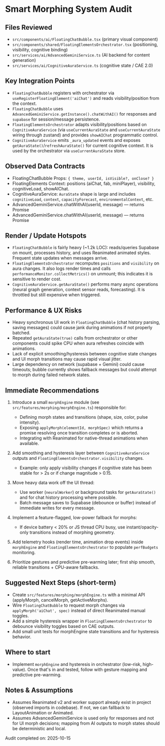 # Smart Morphing System Audit

## Files Reviewed

- `src/components/ai/FloatingChatBubble.tsx` (primary visual component)
- `src/components/shared/FloatingElementsOrchestrator.tsx` (positioning, visibility, cognitive binding)
- `src/services/ai/AdvancedGeminiService.ts` (AI backend for content generation)
- `src/services/ai/CognitiveAuraService.ts` (cognitive state / CAE 2.0)

## Key Integration Points

- `FloatingChatBubble` registers with orchestrator via `useRegisterFloatingElement('aiChat')` and reads visibility/position from the context.
- `FloatingChatBubble` uses `AdvancedGeminiService.getInstance().chatWithAI()` for responses and `supabase` for session/message persistence.
- `FloatingElementsOrchestrator` adapts visibility/positions based on `CognitiveAuraService` (via `useCurrentAuraState` and `useCurrentAuraState` wiring through zustand) and provides `showAIChat` programmatic control.
- `CognitiveAuraService` emits `_aura_updated` events and exposes `getAuraState()`/`refreshAuraState()` for current cognitive context. It is used by the orchestrator via `useCurrentAuraState` store.

## Observed Data Contracts

- FloatingChatBubble Props: `{ theme, userId, isVisible?, onClose? }`
- FloatingElements Context: positions (aiChat, fab, miniPlayer), visibility, cognitiveLoad, showAIChat.
- CognitiveAuraService: `AuraState` shape is large and includes `cognitiveLoad`, `context`, `capacityForecast`, `environmentalContext`, etc.
- AdvancedGeminiService.chatWithAI(userId, message) — returns Promise<string>
- AdvancedGeminiService.chatWithAI(userId, message) — returns Promise<string>

## Render / Update Hotspots

- `FloatingChatBubble` is fairly heavy (~1.2k LOC): reads/queries Supabase on mount, processes history, and uses Reanimated animated styles. Frequent state updates when messages arrive.
- `FloatingElementsOrchestrator` recomputes `positions` and `visibility` on aura changes. It also logs render times and calls `performanceMonitor.collectMetrics()` on unmount; this indicates it is sensitive to render cost.
- `CognitiveAuraService.getAuraState()` performs many async operations (neural graph generation, context sensor reads, forecasting). It is throttled but still expensive when triggered.

## Performance & UX Risks

- Heavy synchronous UI work in `FloatingChatBubble` (chat history parsing, saving messages) could cause jank during animations if not properly batched.
- Repeated `getAuraState(true)` calls from orchestrator or other components could spike CPU when aura refreshes coincide with animations.
- Lack of explicit smoothing/hysteresis between cognitive state changes and UI morph transitions may cause rapid visual jitter.
- Large dependency on network (supabase + Gemini) could cause timeouts; bubble currently shows fallback messages but could attempt to morph during failed network states.

## Immediate Recommendations

1. Introduce a small `morphEngine` module (see `src/features/morphing/morphEngine.ts`) responsible for:

   - Defining morph states and transitions (shape, size, color, pulse intensity).
   - Exposing `applyMorph(elementId, morphSpec)` which returns a promise resolving once transition completes or is aborted.
   - Integrating with Reanimated for native-thread animations when available.

2. Add smoothing and hysteresis layer between `CognitiveAuraService` outputs and `FloatingElementsOrchestrator.visibility` changes.

   - Example: only apply visibility changes if cognitive state has been stable for > 2s or if change magnitude > 0.15.

3. Move heavy data work off the UI thread:

   - Use worker (`neuralWorker`) or background tasks for `getAuraState()` and for chat history processing where possible.
   - Batch message saves to Supabase (debounce or buffer) instead of immediate writes for every message.

4. Implement a feature-flagged, low-power fallback for morphs:

   - If device battery < 20% or JS thread CPU busy, use instant/opacity-only transitions instead of morphing geometry.

5. Add telemetry hooks (render time, animation drop events) inside `morphEngine` and `FloatingElementsOrchestrator` to populate `perfBudgets` monitoring.

6. Prioritize gestures and predictive pre-warming later; first ship smooth, reliable transitions + CPU-aware fallbacks.

## Suggested Next Steps (short-term)

- Create `src/features/morphing/morphEngine.ts` with a minimal API (applyMorph, cancelMorph, getActiveMorphs).
- Wire `FloatingChatBubble` to request morph changes via `applyMorph('aiChat', spec)` instead of direct Reanimated manual toggles.
- Add a simple hysteresis wrapper in `FloatingElementsOrchestrator` to debounce visibility toggles based on CAE outputs.
- Add small unit tests for morphEngine state transitions and for hysteresis behavior.

## Where to start

- Implement `morphEngine` and hysteresis in orchestrator (low-risk, high-value). Once that's in and tested, follow with gesture mapping and predictive pre-warming.

## Notes & Assumptions

- Assumes Reanimated v2 and worker support already exist in project (observed imports in codebase). If not, we can fallback to LayoutAnimation or Animated.
- Assumes AdvancedGeminiService is used only for responses and not for UI morph decisions; mapping from AI outputs to morph states should be deterministic and local.

Audit completed on: 2025-10-15
